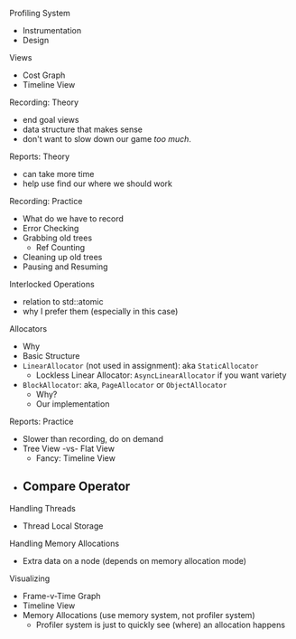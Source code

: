 
Profiling System
- Instrumentation
- Design

Views
- Cost Graph
- Timeline View

Recording: Theory
- end goal views
- data structure that makes sense
- don't want to slow down our game *too much*. 

Reports: Theory
- can take more time
- help use find our where we should work


Recording: Practice
- What do we have to record
- Error Checking
- Grabbing old trees
  - Ref Counting
- Cleaning up old trees
- Pausing and Resuming

Interlocked Operations
- relation to std::atomic
- why I prefer them (especially in this case)

Allocators
- Why
- Basic Structure
- `LinearAllocator` (not used in assignment): aka `StaticAllocator`
  - Lockless Linear Allocator: `AsyncLinearAllocator` if you want variety
- `BlockAllocator`: aka, `PageAllocator` or `ObjectAllocator`
  - Why?
  - Our implementation

Reports: Practice
- Slower than recording, do on demand
- Tree View -vs- Flat View
  - Fancy: Timeline View
- Compare Operator
  - 

Handling Threads
- Thread Local Storage

Handling Memory Allocations
- Extra data on a node (depends on memory allocation mode)

Visualizing
- Frame-v-Time Graph
- Timeline View
- Memory Allocations (use memory system, not profiler system)
  - Profiler system is just to quickly see (where) an allocation happens


